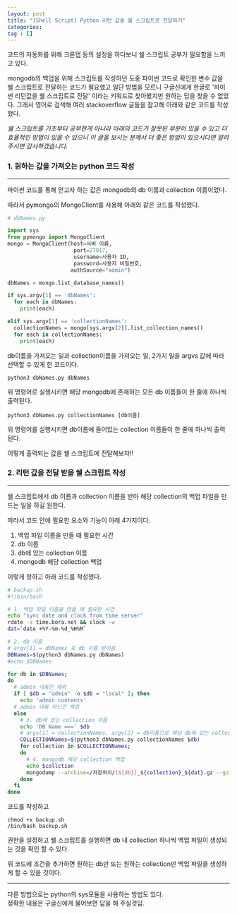 ```yaml
---
layout: post
title: "[Shell Script] Python 리턴 값을 쉘 스크립트로 전달하기"
categories: 
tag : []
---
```


코드의 자동화를 위해 크론탭 등의 설정을 하다보니 쉘 스크립트 공부가 필요함을 느끼고 있다.  

mongodb의 백업을 위해 스크립트를 작성하던 도중 파이썬 코드로 확인한 변수 값을 쉘 스크립트로 전달하는 코드가 필요했고 일단 방법을 모르니 구글신에게 한글로 '파이썬 리턴값을 쉘 스크립트로 전달' 이라는 키워드로 찾아봤지만 원하는 답을 찾을 수 없었다. 그래서 영어로 검색해 여러 stackoverflow 글들을 참고해 아래와 같은 코드를 작성했다.  

_쉘 스크립트를 기초부터 공부한게 아니라 아래의 코드가 잘못된 부분이 있을 수 있고 더 효율적인 방법이 있을 수 있으니 이 글을 보시는 분께서 더 좋은 방법이 있으시다면 알려주시면 감사하갰습니다._

### 1. 원하는 값을 가져오는 python 코드 작성
---
파이썬 코드를 통해 얻고자 하는 값은 mongodb의 db 이름과 collection 이름이었다.  

따라서 pymongo의 MongoClient를 사용해 아래와 같은 코드를 작성했다.  

```python
# dbNames.py

import sys
from pymongo import MongoClient
mongo = MongoClient(host=서버 이름,
                     port=27017, 
                     username=사용자 ID, 
                     password=사용자 비밀번호,
                    authSource="admin")

dbNames = mongo.list_database_names()

if sys.argv[1] == 'dbNames':
  for each in dbNames:
    print(each)

elif sys.argv[1] == 'collectionNames':
  collectionNames = mongo[sys.argv[2]].list_collection_names()
  for each in collectionNames:
    print(each)
```

db이름을 가져오는 일과 collection이름을 가져오는 일, 2가지 일을 argvs 값에 따라 선택할 수 있게 한 코드이다.  

```
python3 dbNames.py dbNames
``` 

위 명령어로 실행시키면 해당 mongodb에 존재하는 모든 db 이름들이 한 줄에 하나씩 출력된다.  

```
python3 dbNames.py collectionNames [db이름]
``` 

위 명령어를 실행시키면 db이름에 들어있는 collection 이름들이 한 줄에 하나씩 출력된다.  

이렇게 출력되는 값을 쉘 스크립트에 전달해보자!!  

### 2. 리턴 값을 전달 받을 쉘 스크립트 작성
---
쉘 스크립트에서 db 이름과 collection 이름을 받아 해당 collection의 백업 파일을 만드는 일을 하길 원한다.  

따라서 코드 안에 필요한 요소와 기능이 아래 4가지이다.   
1. 백업 파일 이름을 만들 때 필요한 시간
2. db 이름
3. db에 있는 collection 이름  
4. mongodb 해당 collection 백업

이렇게 정하고 아래 코드를 작성했다.  

```bash
# backup.sh
#!/bin/bash

# 1. 백업 파일 이름을 만들 때 필요한 시간
echo "sync date and clock from time server"
rdate -s time.bora.net && clock -w
dat=`date +%Y-%m-%d_%H%M`

# 2. db 이름
# argv[1] = dbNames 로 db 이름 받아옴 
DBNames=$(python3 dbNames.py dbNames)
#echo $DBNames

for db in $DBNames;
do
  # admin 내용은 제외
  if [ $db = "admin" -o $db = "local" ]; then
    echo 'admin contents'
  # admin 내용 아닌건 백업
  else
    # 3. db에 있는 collection 이름
    echo 'DB Name ===' $db
    # argv[1] = collectionNames, argv[2] = db이름으로 해당 db에 있는 collection 이름 가져옴. 
    COLLECTIONNames=$(python3 dbNames.py collectionNames $db)
    for collection in $COLLECTIONNames;
    do 
      # 4. mongodb 해당 collection 백업
      echo $collction
      mongodump --archive=/저장위치/[${db}]_${collection}_${dat}.gz --gzip --authenticationDatabase admin --username 사용자 이름 --password 사용자 비밀번호 --db $db --collection $collection
    done    
  fi
done
```

코드를 작성하고 

```
chmod +x backup.sh
/bin/bash backup.sh 
```

권한을 설정하고 쉘 스크립트를 실행하면 db 내 collection 하나씩 백업 파일이 생성되는 것을 확인 할 수 있다.  

위 코드에 조건을 추가하면 원하는 db만 또는 원하는 collection만 백업 파일을 생성하게 할 수 있을 것이다.  


-----
다른 방법으로는 python의 sys모듈을 사용하는 방법도 있다.  
정확한 내용은 구글신에게 물어보면 답을 해 주실것임.  